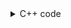 <details><summary>C++ code</summary>

Runtime `829 ms` Beats `17.66%`.<br>
Memory `167 MB` Beats `15.58%`.

![](../../../../assets/20221230130252.png)

</details>
